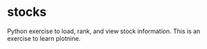 # stocks
Python exercise to load, rank, and view stock information. This is an exercise to learn plotnine.
